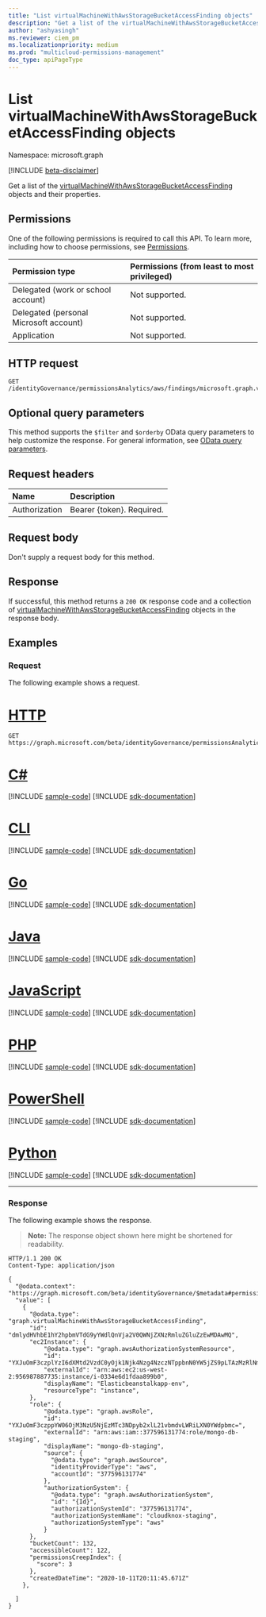 ```yaml
---
title: "List virtualMachineWithAwsStorageBucketAccessFinding objects"
description: "Get a list of the virtualMachineWithAwsStorageBucketAccessFinding objects and their properties."
author: "ashyasingh"
ms.reviewer: ciem_pm
ms.localizationpriority: medium
ms.prod: "multicloud-permissions-management"
doc_type: apiPageType
---
```


# List virtualMachineWithAwsStorageBucketAccessFinding objects
Namespace: microsoft.graph

[!INCLUDE [beta-disclaimer](../../includes/beta-disclaimer.md)]

Get a list of the [virtualMachineWithAwsStorageBucketAccessFinding](../resources/virtualmachinewithawsstoragebucketaccessfinding.md) objects and their properties.

## Permissions
One of the following permissions is required to call this API. To learn more, including how to choose permissions, see [Permissions](/graph/permissions-reference).

|Permission type|Permissions (from least to most privileged)|
|:---|:---|
|Delegated (work or school account)|Not supported.|
|Delegated (personal Microsoft account)|Not supported.|
|Application|Not supported.|

## HTTP request

<!-- {
  "blockType": "ignored"
}
-->
``` http
GET /identityGovernance/permissionsAnalytics/aws/findings/microsoft.graph.virtualMachineWithAwsStorageBucketAccessFinding
```

## Optional query parameters
This method supports the `$filter` and `$orderby` OData query parameters to help customize the response. For general information, see [OData query parameters](/graph/query-parameters).

## Request headers
|Name|Description|
|:---|:---|
|Authorization|Bearer {token}. Required.|

## Request body
Don't supply a request body for this method.

## Response

If successful, this method returns a `200 OK` response code and a collection of [virtualMachineWithAwsStorageBucketAccessFinding](../resources/virtualmachinewithawsstoragebucketaccessfinding.md) objects in the response body.

## Examples

### Request
The following example shows a request.
# [HTTP](#tab/http)
<!-- {
  "blockType": "request",
  "name": "list_virtualmachinewithawsstoragebucketaccessfinding"
}
-->
``` http
GET https://graph.microsoft.com/beta/identityGovernance/permissionsAnalytics/aws/findings/microsoft.graph.virtualMachineWithAwsStorageBucketAccessFinding
```

# [C#](#tab/csharp)
[!INCLUDE [sample-code](../includes/snippets/csharp/list-virtualmachinewithawsstoragebucketaccessfinding-csharp-snippets.md)]
[!INCLUDE [sdk-documentation](../includes/snippets/snippets-sdk-documentation-link.md)]

# [CLI](#tab/cli)
[!INCLUDE [sample-code](../includes/snippets/cli/list-virtualmachinewithawsstoragebucketaccessfinding-cli-snippets.md)]
[!INCLUDE [sdk-documentation](../includes/snippets/snippets-sdk-documentation-link.md)]

# [Go](#tab/go)
[!INCLUDE [sample-code](../includes/snippets/go/list-virtualmachinewithawsstoragebucketaccessfinding-go-snippets.md)]
[!INCLUDE [sdk-documentation](../includes/snippets/snippets-sdk-documentation-link.md)]

# [Java](#tab/java)
[!INCLUDE [sample-code](../includes/snippets/java/list-virtualmachinewithawsstoragebucketaccessfinding-java-snippets.md)]
[!INCLUDE [sdk-documentation](../includes/snippets/snippets-sdk-documentation-link.md)]

# [JavaScript](#tab/javascript)
[!INCLUDE [sample-code](../includes/snippets/javascript/list-virtualmachinewithawsstoragebucketaccessfinding-javascript-snippets.md)]
[!INCLUDE [sdk-documentation](../includes/snippets/snippets-sdk-documentation-link.md)]

# [PHP](#tab/php)
[!INCLUDE [sample-code](../includes/snippets/php/list-virtualmachinewithawsstoragebucketaccessfinding-php-snippets.md)]
[!INCLUDE [sdk-documentation](../includes/snippets/snippets-sdk-documentation-link.md)]

# [PowerShell](#tab/powershell)
[!INCLUDE [sample-code](../includes/snippets/powershell/list-virtualmachinewithawsstoragebucketaccessfinding-powershell-snippets.md)]
[!INCLUDE [sdk-documentation](../includes/snippets/snippets-sdk-documentation-link.md)]

# [Python](#tab/python)
[!INCLUDE [sample-code](../includes/snippets/python/list-virtualmachinewithawsstoragebucketaccessfinding-python-snippets.md)]
[!INCLUDE [sdk-documentation](../includes/snippets/snippets-sdk-documentation-link.md)]

---

### Response
The following example shows the response.
>**Note:** The response object shown here might be shortened for readability.
<!-- {
  "blockType": "response",
  "truncated": true,
  "@odata.type": "Collection(microsoft.graph.virtualMachineWithAwsStorageBucketAccessFinding)"
}
-->
``` http
HTTP/1.1 200 OK
Content-Type: application/json

{
  "@odata.context": "https://graph.microsoft.com/beta/identityGovernance/$metadata#permissionsAnalytics/aws/findings/microsoft.graph.virtualMachineWithAwsStorageBucketAccessFinding",
  "value": [
    {
      "@odata.type": "graph.virtualMachineWithAwsStorageBucketAccessFinding",
      "id": "dmlydHVhbE1hY2hpbmVTdG9yYWdlQnVja2V0QWNjZXNzRmluZGluZzEwMDAwMQ",
      "ec2Instance": {
          "@odata.type": "graph.awsAuthorizationSystemResource",
          "id": "YXJuOmF3czplYzI6dXMtd2VzdC0yOjk1Njk4Nzg4NzczNTppbnN0YW5jZS9pLTAzMzRlNmQxZmRhYTg5OWIw",
          "externalId": "arn:aws:ec2:us-west-2:956987887735:instance/i-0334e6d1fdaa899b0",
          "displayName": "Elasticbeanstalkapp-env",
          "resourceType": "instance",
      },
      "role": {
          "@odata.type": "graph.awsRole",
          "id": "YXJuOmF3czppYW06OjM3NzU5NjEzMTc3NDpyb2xlL21vbmdvLWRiLXN0YWdpbmc=",
          "externalId": "arn:aws:iam::377596131774:role/mongo-db-staging",
          "displayName": "mongo-db-staging",
          "source": {
            "@odata.type": "graph.awsSource",
            "identityProviderType": "aws",
            "accountId": "377596131774"
          },
          "authorizationSystem": {
            "@odata.type": "graph.awsAuthorizationSystem",
            "id": "{Id}",
            "authorizationSystemId": "377596131774",
            "authorizationSystemName": "cloudknox-staging",
            "authorizationSystemType": "aws"
          }
      },
      "bucketCount": 132,
      "accessibleCount": 122,
      "permissionsCreepIndex": {
        "score": 3
      },
      "createdDateTime": "2020-10-11T20:11:45.671Z"
    },

  ]
}
```

